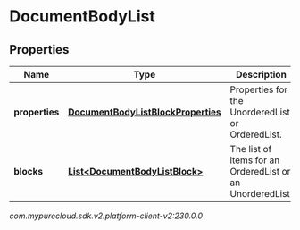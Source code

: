 # DocumentBodyList


## Properties

| Name | Type | Description | Notes |
| ------------ | ------------- | ------------- | ------------- |
| **properties** | [**DocumentBodyListBlockProperties**](DocumentBodyListBlockProperties) | Properties for the UnorderedList or OrderedList. |  [optional] |
| **blocks** | [**List&lt;DocumentBodyListBlock&gt;**](DocumentBodyListBlock) | The list of items for an OrderedList or an UnorderedList. |  |




_com.mypurecloud.sdk.v2:platform-client-v2:230.0.0_
